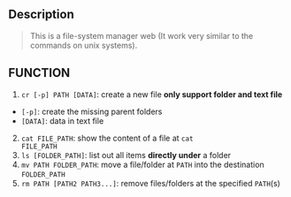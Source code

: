 ## Description
> This is a file-system manager web (It work very similar to the commands on unix systems).

## FUNCTION
1. <code>cr [-p] PATH [DATA]</code>: create a new file **only support folder and text file**
- <code>[-p]</code>: create the missing parent folders
- <code>[DATA]</code>: data in text file
2. <code>cat FILE_PATH</code>: show the content of a file at <code>cat FILE_PATH</code>
3. <code>ls [FOLDER_PATH]</code>: list out all items **directly under** a folder
4. <code>mv PATH FOLDER_PATH</code>: move a file/folder at <code>PATH</code> into the destination <code>FOLDER_PATH</code>
5. <code>rm PATH [PATH2 PATH3...]</code>:  remove files/folders at the specified <code>PATH</code>(s)